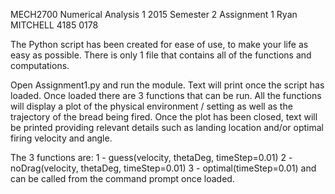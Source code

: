 MECH2700 Numerical Analysis 1
2015 Semester 2
Assignment 1
Ryan MITCHELL 4185 0178

The Python script has been created for ease of use, to make your life as easy
as possible. There is only 1 file that contains all of the functions and
computations.

Open Assignment1.py and run the module. Text will print once the script has
loaded. Once loaded there are 3 functions that can be run. All the functions
will display a plot of the physical environment / setting as well as the
trajectory of the bread being fired. Once the plot has been closed, text
will be printed providing relevant details such as landing location and/or
optimal firing velocity and angle.

The 3 functions are:
1 - guess(velocity, thetaDeg, timeStep=0.01)
2 - noDrag(velocity, thetaDeg, timeStep=0.01)
3 - optimal(timeStep=0.01)
and can be called from the command prompt once loaded.
